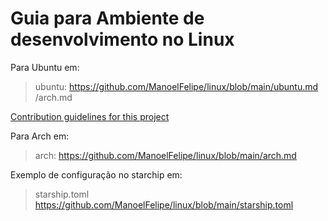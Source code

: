 # Guia para Ambiente de desenvolvimento no Linux

Para Ubuntu em: 
> ubuntu: <https://github.com/ManoelFelipe/linux/blob/main/ubuntu.md>
> /arch.md

[Contribution guidelines for this project](/arch.md)

Para Arch em: 
> arch: <https://github.com/ManoelFelipe/linux/blob/main/arch.md>

Exemplo de configuração no starchip em: 
> starship.toml <https://github.com/ManoelFelipe/linux/blob/main/starship.toml>